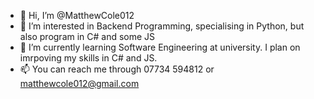 - 👋 Hi, I’m @MatthewCole012
- 👀 I’m interested in Backend Programming, specialising in Python, but also program in C# and some JS
- 🌱 I’m currently learning Software Engineering at university. I plan on imrpoving my skills in C# and JS.
- 📫 You can reach me through 07734 594812 or matthewcole012@gmail.com

<!---
MatthewCole012/MatthewCole012 is a ✨ special ✨ repository because its `README.md` (this file) appears on your GitHub profile.
You can click the Preview link to take a look at your changes.
--->
